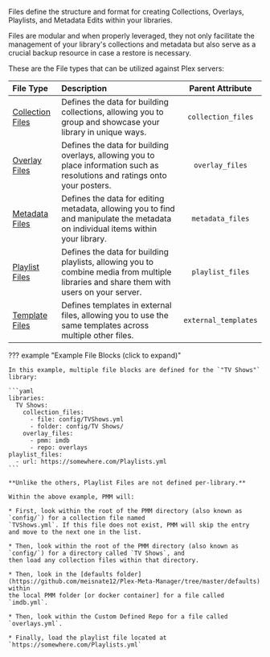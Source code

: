 Files define the structure and format for creating Collections, Overlays, Playlists, and Metadata Edits within your 
libraries.

Files are modular and when properly leveraged, they not only facilitate the management of your library's collections and 
metadata but also serve as a crucial backup resource in case a restore is necessary.

These are the File types that can be utilized against Plex servers:

| File Type                                   | Description                                                                                                                              |   Parent Attribute   |
|:--------------------------------------------|:-----------------------------------------------------------------------------------------------------------------------------------------|:--------------------:|
| [Collection Files](../files/collections.md) | Defines the data for building collections, allowing you to group and showcase your library in unique ways.                               |  `collection_files`  |
| [Overlay Files](../files/overlays.md)       | Defines the data for building overlays, allowing you to place information such as resolutions and ratings onto your posters.             |   `overlay_files`    |
| [Metadata Files](../files/metadata.md)      | Defines the data for editing metadata, allowing you to find and manipulate the metadata on individual items within your library.         |   `metadata_files`   |
| [Playlist Files](../files/playlists.md)     | Defines the data for building playlists, allowing you to combine media from multiple libraries and share them with users on your server. |   `playlist_files`   |
| [Template Files](../files/templates.md)     | Defines templates in external files, allowing you to use the same templates across multiple other files.                                 | `external_templates` |

??? example "Example File Blocks (click to expand)"
    
    In this example, multiple file blocks are defined for the `"TV Shows"` library:
    
    ```yaml
    libraries:
      TV Shows:
        collection_files:
          - file: config/TVShows.yml
          - folder: config/TV Shows/
        overlay_files:
          - pmm: imdb
          - repo: overlays
    playlist_files:
      - url: https://somewhere.com/Playlists.yml
    ```
    
    **Unlike the others, Playlist Files are not defined per-library.**

    Within the above example, PMM will:

    * First, look within the root of the PMM directory (also known as `config/`) for a collection file named 
    `TVShows.yml`. If this file does not exist, PMM will skip the entry and move to the next one in the list.

    * Then, look within the root of the PMM directory (also known as `config/`) for a directory called `TV Shows`, and 
    then load any collection files within that directory.

    * Then, look in the [defaults folder](https://github.com/meisnate12/Plex-Meta-Manager/tree/master/defaults) within 
    the local PMM folder [or docker container] for a file called `imdb.yml`.

    * Then, look within the Custom Defined Repo for a file called `overlays.yml`.

    * Finally, load the playlist file located at `https://somewhere.com/Playlists.yml`
